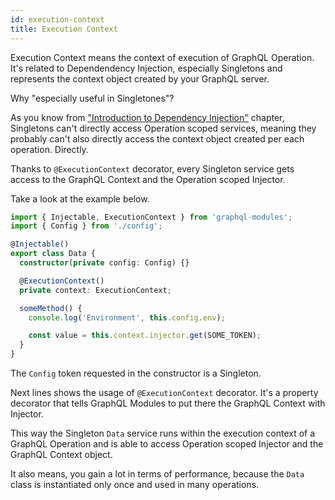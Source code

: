 ```yaml
---
id: execution-context
title: Execution Context
---
```


Execution Context means the context of execution of GraphQL Operation. It's related to Dependendency Injection, especially Singletons and represents the context object created by your GraphQL server.

Why "especially useful in Singletones"?

As you know from ["Introduction to Dependency Injection"](../di/introduction.md) chapter, Singletons can't directly access Operation scoped services, meaning they probably can't also directly access the context object created per each operation. Directly.

Thanks to `@ExecutionContext` decorator, every Singleton service gets access to the GraphQL Context and the Operation scoped Injector.

Take a look at the example below.

```typescript
import { Injectable, ExecutionContext } from 'graphql-modules';
import { Config } from './config';

@Injectable()
export class Data {
  constructor(private config: Config) {}

  @ExecutionContext()
  private context: ExecutionContext;

  someMethod() {
    console.log('Environment', this.config.env);

    const value = this.context.injector.get(SOME_TOKEN);
  }
}
```

The `Config` token requested in the constructor is a Singleton.

Next lines shows the usage of `@ExecutionContext` decorator. It's a property decorator that tells GraphQL Modules to put there the GraphQL Context with Injector.

This way the Singleton `Data` service runs within the execution context of a GraphQL Operation and is able to access Operation scoped Injector and the GraphQL Context object.

It also means, you gain a lot in terms of performance, because the `Data` class is instantiated only once and used in many operations.
